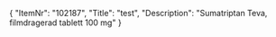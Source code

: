 {
  "ItemNr": "102187",
  "Title": "test",
  "Description": "Sumatriptan Teva, filmdragerad tablett 100 mg"
}